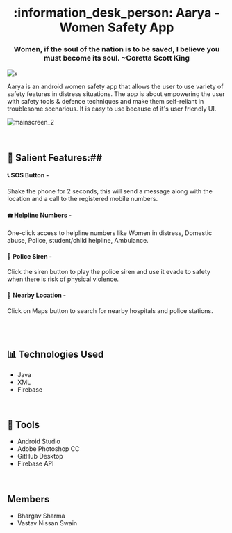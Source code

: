 <h1 align ="center"> :information_desk_person: Aarya - Women Safety App </h1>
<h3 align ="center"> Women, if the soul of the nation is to be saved, I believe you must become its soul. ~Coretta Scott King</h3>

![s](https://user-images.githubusercontent.com/88283180/170037154-7d40161d-0fd7-4e7d-90e4-b1bed4c93f5f.jpg)


Aarya is an android women safety app that allows the user to use variety of safety features in distress situations.
The app is about empowering the user with safety tools & defence techniques and make them self-reliant in troublesome scenarious.
It is easy to use because of it's user friendly UI.


![mainscreen_2](https://user-images.githubusercontent.com/88283180/170036813-7be8c92e-1989-4d74-a978-531218167198.png)

</br>

## :iphone: Salient Features:##

#### :telephone_receiver: SOS Button -
Shake the phone for 2 seconds, this will send a message along with the location and a call to the registered mobile numbers.

#### :telephone: Helpline Numbers -
One-click access to helpline numbers like Women in distress, Domestic abuse, Police, student/child helpline, Ambulance.

#### :bell: Police Siren -
Click the siren button to play the police siren and use it evade to safety when there is risk of physical violence.

#### 🌆 Nearby Location -
Click on Maps button to search for nearby hospitals and police stations.

</br>

</br>


## 📊 Technologies Used
- Java
- XML
- Firebase

</br>

## 💯 Tools
- Android Studio
- Adobe Photoshop CC
- GitHub Desktop
- Firebase API

</br>

## Members
- Bhargav Sharma
- Vastav Nissan Swain
